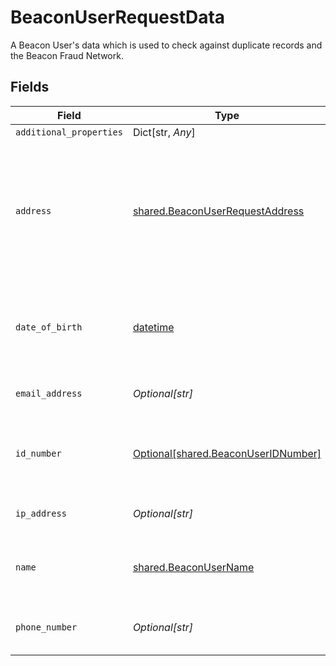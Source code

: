 # BeaconUserRequestData

A Beacon User's data which is used to check against duplicate records and the Beacon Fraud Network.


## Fields

| Field                                                                                                                                                                                                       | Type                                                                                                                                                                                                        | Required                                                                                                                                                                                                    | Description                                                                                                                                                                                                 | Example                                                                                                                                                                                                     |
| ----------------------------------------------------------------------------------------------------------------------------------------------------------------------------------------------------------- | ----------------------------------------------------------------------------------------------------------------------------------------------------------------------------------------------------------- | ----------------------------------------------------------------------------------------------------------------------------------------------------------------------------------------------------------- | ----------------------------------------------------------------------------------------------------------------------------------------------------------------------------------------------------------- | ----------------------------------------------------------------------------------------------------------------------------------------------------------------------------------------------------------- |
| `additional_properties`                                                                                                                                                                                     | Dict[str, *Any*]                                                                                                                                                                                            | :heavy_minus_sign:                                                                                                                                                                                          | N/A                                                                                                                                                                                                         |                                                                                                                                                                                                             |
| `address`                                                                                                                                                                                                   | [shared.BeaconUserRequestAddress](../../models/shared/beaconuserrequestaddress.md)                                                                                                                          | :heavy_check_mark:                                                                                                                                                                                          | Home address for the associated user. For more context on this field, see [Input Validation by Country](https://plaid.com/docs/identity-verification/hybrid-input-validation/#input-validation-by-country). |                                                                                                                                                                                                             |
| `date_of_birth`                                                                                                                                                                                             | [datetime](https://docs.python.org/3/library/datetime.html#datetime-objects)                                                                                                                                | :heavy_check_mark:                                                                                                                                                                                          | A date in the format YYYY-MM-DD (RFC 3339 Section 5.6).                                                                                                                                                     | 1990-05-29                                                                                                                                                                                                  |
| `email_address`                                                                                                                                                                                             | *Optional[str]*                                                                                                                                                                                             | :heavy_minus_sign:                                                                                                                                                                                          | A valid email address.                                                                                                                                                                                      | user@example.com                                                                                                                                                                                            |
| `id_number`                                                                                                                                                                                                 | [Optional[shared.BeaconUserIDNumber]](../../models/shared/beaconuseridnumber.md)                                                                                                                            | :heavy_minus_sign:                                                                                                                                                                                          | The ID number associated with a Beacon User.                                                                                                                                                                |                                                                                                                                                                                                             |
| `ip_address`                                                                                                                                                                                                | *Optional[str]*                                                                                                                                                                                             | :heavy_minus_sign:                                                                                                                                                                                          | An IPv4 or IPV6 address.                                                                                                                                                                                    | 192.0.2.42                                                                                                                                                                                                  |
| `name`                                                                                                                                                                                                      | [shared.BeaconUserName](../../models/shared/beaconusername.md)                                                                                                                                              | :heavy_check_mark:                                                                                                                                                                                          | The full name for a given Beacon User.                                                                                                                                                                      |                                                                                                                                                                                                             |
| `phone_number`                                                                                                                                                                                              | *Optional[str]*                                                                                                                                                                                             | :heavy_minus_sign:                                                                                                                                                                                          | A phone number in E.164 format.                                                                                                                                                                             | +19876543212                                                                                                                                                                                                |